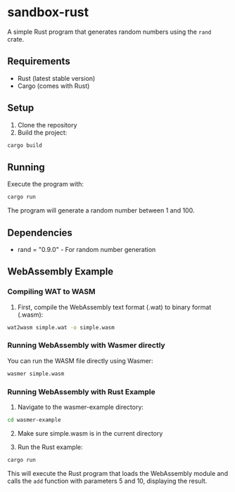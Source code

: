 # sandbox-rust

A simple Rust program that generates random numbers using the `rand` crate.

## Requirements

- Rust (latest stable version)
- Cargo (comes with Rust)

## Setup

1. Clone the repository
2. Build the project:
```bash
cargo build
```

## Running

Execute the program with:
```bash
cargo run
```

The program will generate a random number between 1 and 100.

## Dependencies

- rand = "0.9.0" - For random number generation

## WebAssembly Example

### Compiling WAT to WASM
1. First, compile the WebAssembly text format (.wat) to binary format (.wasm):
```bash
wat2wasm simple.wat -o simple.wasm
```

### Running WebAssembly with Wasmer directly
You can run the WASM file directly using Wasmer:
```bash
wasmer simple.wasm
```

### Running WebAssembly with Rust Example
1. Navigate to the wasmer-example directory:
```bash
cd wasmer-example
```

2. Make sure simple.wasm is in the current directory

3. Run the Rust example:
```bash
cargo run
```

This will execute the Rust program that loads the WebAssembly module and calls the `add` function with parameters 5 and 10, displaying the result.
